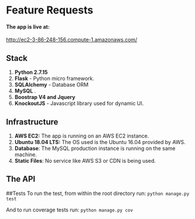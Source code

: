 # Feature Requests

#### The app is live at:

http://ec2-3-86-248-156.compute-1.amazonaws.com/ 


## Stack
1. **Python 2.7.15** 
2. **Flask** - Python micro framework.
4. **SQLAlchemy** - Database ORM
5. **MySQL** .
6. **Boostrap V4 and Jquery** 
7. **KnockoutJS** - Javascript library used for dynamic UI.


## Infrastructure
1. **AWS EC2:** The app is running on an AWS EC2 instance.
2. **Ubuntu 18.04 LTS:** The OS used is the Ubuntu 16.04 provided by AWS.
3. **Database**: The MySQL production instance is running on the same machine.
4. **Static Files**: No service like AWS S3 or CDN is being used.



## The API


##Tests
To run the test, from within the root directory run:
`` python manage.py test ``

And to run coverage tests run:
`` python manage.py cov ``